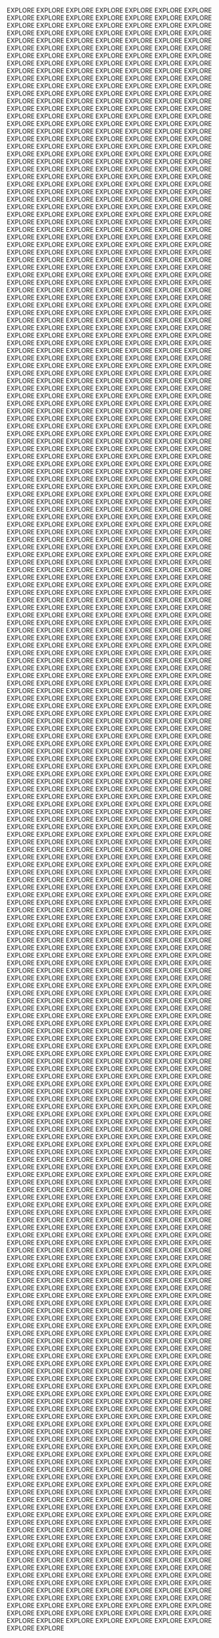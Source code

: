 
EXPLORE EXPLORE EXPLORE EXPLORE EXPLORE EXPLORE EXPLORE EXPLORE EXPLORE EXPLORE EXPLORE EXPLORE EXPLORE EXPLORE EXPLORE EXPLORE EXPLORE EXPLORE EXPLORE EXPLORE EXPLORE EXPLORE EXPLORE EXPLORE EXPLORE EXPLORE EXPLORE EXPLORE EXPLORE EXPLORE EXPLORE EXPLORE EXPLORE EXPLORE EXPLORE EXPLORE EXPLORE EXPLORE EXPLORE EXPLORE EXPLORE EXPLORE EXPLORE EXPLORE EXPLORE EXPLORE EXPLORE EXPLORE EXPLORE EXPLORE EXPLORE EXPLORE EXPLORE EXPLORE EXPLORE EXPLORE EXPLORE EXPLORE EXPLORE EXPLORE EXPLORE EXPLORE EXPLORE EXPLORE EXPLORE EXPLORE EXPLORE EXPLORE EXPLORE EXPLORE EXPLORE EXPLORE EXPLORE EXPLORE EXPLORE EXPLORE EXPLORE EXPLORE EXPLORE EXPLORE EXPLORE EXPLORE EXPLORE EXPLORE EXPLORE EXPLORE EXPLORE EXPLORE EXPLORE EXPLORE EXPLORE EXPLORE EXPLORE EXPLORE EXPLORE EXPLORE EXPLORE EXPLORE EXPLORE EXPLORE EXPLORE EXPLORE EXPLORE EXPLORE EXPLORE EXPLORE EXPLORE EXPLORE EXPLORE EXPLORE EXPLORE EXPLORE EXPLORE EXPLORE EXPLORE EXPLORE EXPLORE EXPLORE EXPLORE EXPLORE EXPLORE EXPLORE EXPLORE EXPLORE EXPLORE EXPLORE EXPLORE EXPLORE EXPLORE EXPLORE EXPLORE EXPLORE EXPLORE EXPLORE EXPLORE EXPLORE EXPLORE EXPLORE EXPLORE EXPLORE EXPLORE EXPLORE EXPLORE EXPLORE EXPLORE EXPLORE EXPLORE EXPLORE EXPLORE EXPLORE EXPLORE EXPLORE EXPLORE EXPLORE EXPLORE EXPLORE EXPLORE EXPLORE EXPLORE EXPLORE EXPLORE EXPLORE EXPLORE EXPLORE EXPLORE EXPLORE EXPLORE EXPLORE EXPLORE EXPLORE EXPLORE EXPLORE EXPLORE EXPLORE EXPLORE EXPLORE EXPLORE EXPLORE EXPLORE EXPLORE EXPLORE EXPLORE EXPLORE EXPLORE EXPLORE EXPLORE EXPLORE EXPLORE EXPLORE EXPLORE EXPLORE EXPLORE EXPLORE EXPLORE EXPLORE EXPLORE EXPLORE EXPLORE EXPLORE EXPLORE EXPLORE EXPLORE EXPLORE EXPLORE EXPLORE EXPLORE EXPLORE EXPLORE EXPLORE EXPLORE EXPLORE EXPLORE EXPLORE EXPLORE EXPLORE EXPLORE EXPLORE EXPLORE EXPLORE EXPLORE EXPLORE EXPLORE EXPLORE EXPLORE EXPLORE EXPLORE EXPLORE EXPLORE EXPLORE EXPLORE EXPLORE EXPLORE EXPLORE EXPLORE EXPLORE EXPLORE EXPLORE EXPLORE EXPLORE EXPLORE EXPLORE EXPLORE EXPLORE EXPLORE EXPLORE EXPLORE EXPLORE EXPLORE EXPLORE EXPLORE EXPLORE EXPLORE EXPLORE EXPLORE EXPLORE EXPLORE EXPLORE EXPLORE EXPLORE EXPLORE EXPLORE EXPLORE EXPLORE EXPLORE EXPLORE EXPLORE EXPLORE EXPLORE EXPLORE EXPLORE EXPLORE EXPLORE EXPLORE EXPLORE EXPLORE EXPLORE EXPLORE EXPLORE EXPLORE EXPLORE EXPLORE EXPLORE EXPLORE EXPLORE EXPLORE EXPLORE EXPLORE EXPLORE EXPLORE EXPLORE EXPLORE EXPLORE EXPLORE EXPLORE EXPLORE EXPLORE EXPLORE EXPLORE EXPLORE EXPLORE EXPLORE EXPLORE EXPLORE EXPLORE EXPLORE EXPLORE EXPLORE EXPLORE EXPLORE EXPLORE EXPLORE EXPLORE EXPLORE EXPLORE EXPLORE EXPLORE EXPLORE EXPLORE EXPLORE EXPLORE EXPLORE EXPLORE EXPLORE EXPLORE EXPLORE EXPLORE EXPLORE EXPLORE EXPLORE EXPLORE EXPLORE EXPLORE EXPLORE EXPLORE EXPLORE EXPLORE EXPLORE EXPLORE EXPLORE EXPLORE EXPLORE EXPLORE EXPLORE EXPLORE EXPLORE EXPLORE EXPLORE EXPLORE EXPLORE EXPLORE EXPLORE EXPLORE EXPLORE EXPLORE EXPLORE EXPLORE EXPLORE EXPLORE EXPLORE EXPLORE EXPLORE EXPLORE EXPLORE EXPLORE EXPLORE EXPLORE EXPLORE EXPLORE EXPLORE EXPLORE EXPLORE EXPLORE EXPLORE EXPLORE EXPLORE EXPLORE EXPLORE EXPLORE EXPLORE EXPLORE EXPLORE EXPLORE EXPLORE EXPLORE EXPLORE EXPLORE EXPLORE EXPLORE EXPLORE EXPLORE EXPLORE EXPLORE EXPLORE EXPLORE EXPLORE EXPLORE EXPLORE EXPLORE EXPLORE EXPLORE EXPLORE EXPLORE EXPLORE EXPLORE EXPLORE EXPLORE EXPLORE EXPLORE EXPLORE EXPLORE EXPLORE EXPLORE EXPLORE EXPLORE EXPLORE EXPLORE EXPLORE EXPLORE EXPLORE EXPLORE EXPLORE EXPLORE EXPLORE EXPLORE EXPLORE EXPLORE EXPLORE EXPLORE EXPLORE EXPLORE EXPLORE EXPLORE EXPLORE EXPLORE EXPLORE EXPLORE EXPLORE EXPLORE EXPLORE EXPLORE EXPLORE EXPLORE EXPLORE EXPLORE EXPLORE EXPLORE EXPLORE EXPLORE EXPLORE EXPLORE EXPLORE EXPLORE EXPLORE EXPLORE EXPLORE EXPLORE EXPLORE EXPLORE EXPLORE EXPLORE EXPLORE EXPLORE EXPLORE EXPLORE EXPLORE EXPLORE EXPLORE EXPLORE EXPLORE EXPLORE EXPLORE EXPLORE EXPLORE EXPLORE EXPLORE EXPLORE EXPLORE EXPLORE EXPLORE EXPLORE EXPLORE EXPLORE EXPLORE EXPLORE EXPLORE EXPLORE EXPLORE EXPLORE EXPLORE EXPLORE EXPLORE EXPLORE EXPLORE EXPLORE EXPLORE EXPLORE EXPLORE EXPLORE EXPLORE EXPLORE EXPLORE EXPLORE EXPLORE EXPLORE EXPLORE EXPLORE EXPLORE EXPLORE EXPLORE EXPLORE EXPLORE EXPLORE EXPLORE EXPLORE EXPLORE EXPLORE EXPLORE EXPLORE EXPLORE EXPLORE EXPLORE EXPLORE EXPLORE EXPLORE EXPLORE EXPLORE EXPLORE EXPLORE EXPLORE EXPLORE EXPLORE EXPLORE EXPLORE EXPLORE EXPLORE EXPLORE EXPLORE EXPLORE EXPLORE EXPLORE EXPLORE EXPLORE EXPLORE EXPLORE EXPLORE EXPLORE EXPLORE EXPLORE EXPLORE EXPLORE EXPLORE EXPLORE EXPLORE EXPLORE EXPLORE EXPLORE EXPLORE EXPLORE EXPLORE EXPLORE EXPLORE EXPLORE EXPLORE EXPLORE EXPLORE EXPLORE EXPLORE EXPLORE EXPLORE EXPLORE EXPLORE EXPLORE EXPLORE EXPLORE EXPLORE EXPLORE EXPLORE EXPLORE EXPLORE EXPLORE EXPLORE EXPLORE EXPLORE EXPLORE EXPLORE EXPLORE EXPLORE EXPLORE EXPLORE EXPLORE EXPLORE EXPLORE EXPLORE EXPLORE EXPLORE EXPLORE EXPLORE EXPLORE EXPLORE EXPLORE EXPLORE EXPLORE EXPLORE EXPLORE EXPLORE EXPLORE EXPLORE EXPLORE EXPLORE EXPLORE EXPLORE EXPLORE EXPLORE EXPLORE EXPLORE EXPLORE EXPLORE EXPLORE EXPLORE EXPLORE EXPLORE EXPLORE EXPLORE EXPLORE EXPLORE EXPLORE EXPLORE EXPLORE EXPLORE EXPLORE EXPLORE EXPLORE EXPLORE EXPLORE EXPLORE EXPLORE EXPLORE EXPLORE EXPLORE EXPLORE EXPLORE EXPLORE EXPLORE EXPLORE EXPLORE EXPLORE EXPLORE EXPLORE EXPLORE EXPLORE EXPLORE EXPLORE EXPLORE EXPLORE EXPLORE EXPLORE EXPLORE EXPLORE EXPLORE EXPLORE EXPLORE EXPLORE EXPLORE EXPLORE EXPLORE EXPLORE EXPLORE EXPLORE EXPLORE EXPLORE EXPLORE EXPLORE EXPLORE EXPLORE EXPLORE EXPLORE EXPLORE EXPLORE EXPLORE EXPLORE EXPLORE EXPLORE EXPLORE EXPLORE EXPLORE EXPLORE EXPLORE EXPLORE EXPLORE EXPLORE EXPLORE EXPLORE EXPLORE EXPLORE EXPLORE EXPLORE EXPLORE EXPLORE EXPLORE EXPLORE EXPLORE EXPLORE EXPLORE EXPLORE EXPLORE EXPLORE EXPLORE EXPLORE EXPLORE EXPLORE EXPLORE EXPLORE EXPLORE EXPLORE EXPLORE EXPLORE EXPLORE EXPLORE EXPLORE EXPLORE EXPLORE EXPLORE EXPLORE EXPLORE EXPLORE EXPLORE EXPLORE EXPLORE EXPLORE EXPLORE EXPLORE EXPLORE EXPLORE EXPLORE EXPLORE EXPLORE EXPLORE EXPLORE EXPLORE EXPLORE EXPLORE EXPLORE EXPLORE EXPLORE EXPLORE EXPLORE EXPLORE EXPLORE EXPLORE EXPLORE EXPLORE EXPLORE EXPLORE EXPLORE EXPLORE EXPLORE EXPLORE EXPLORE EXPLORE EXPLORE EXPLORE EXPLORE EXPLORE EXPLORE EXPLORE EXPLORE EXPLORE EXPLORE EXPLORE EXPLORE EXPLORE EXPLORE EXPLORE EXPLORE EXPLORE EXPLORE EXPLORE EXPLORE EXPLORE EXPLORE EXPLORE EXPLORE EXPLORE EXPLORE EXPLORE EXPLORE EXPLORE EXPLORE EXPLORE EXPLORE EXPLORE EXPLORE EXPLORE EXPLORE EXPLORE EXPLORE EXPLORE EXPLORE EXPLORE EXPLORE EXPLORE EXPLORE EXPLORE EXPLORE EXPLORE EXPLORE EXPLORE EXPLORE EXPLORE EXPLORE EXPLORE EXPLORE EXPLORE EXPLORE EXPLORE EXPLORE EXPLORE EXPLORE EXPLORE EXPLORE EXPLORE EXPLORE EXPLORE EXPLORE EXPLORE EXPLORE EXPLORE EXPLORE EXPLORE EXPLORE EXPLORE EXPLORE EXPLORE EXPLORE EXPLORE EXPLORE EXPLORE EXPLORE EXPLORE EXPLORE EXPLORE EXPLORE EXPLORE EXPLORE EXPLORE EXPLORE EXPLORE EXPLORE EXPLORE EXPLORE EXPLORE EXPLORE EXPLORE EXPLORE EXPLORE EXPLORE EXPLORE EXPLORE EXPLORE EXPLORE EXPLORE EXPLORE EXPLORE EXPLORE EXPLORE EXPLORE EXPLORE EXPLORE EXPLORE EXPLORE EXPLORE EXPLORE EXPLORE EXPLORE EXPLORE EXPLORE EXPLORE EXPLORE EXPLORE EXPLORE EXPLORE EXPLORE EXPLORE EXPLORE EXPLORE EXPLORE EXPLORE EXPLORE EXPLORE EXPLORE EXPLORE EXPLORE EXPLORE EXPLORE EXPLORE EXPLORE EXPLORE EXPLORE EXPLORE EXPLORE EXPLORE EXPLORE EXPLORE EXPLORE EXPLORE EXPLORE EXPLORE EXPLORE EXPLORE EXPLORE EXPLORE EXPLORE EXPLORE EXPLORE EXPLORE EXPLORE EXPLORE EXPLORE EXPLORE EXPLORE EXPLORE EXPLORE EXPLORE EXPLORE EXPLORE EXPLORE EXPLORE EXPLORE EXPLORE EXPLORE EXPLORE EXPLORE EXPLORE EXPLORE EXPLORE EXPLORE EXPLORE EXPLORE EXPLORE EXPLORE EXPLORE EXPLORE EXPLORE EXPLORE EXPLORE EXPLORE EXPLORE EXPLORE EXPLORE EXPLORE EXPLORE EXPLORE EXPLORE EXPLORE EXPLORE EXPLORE EXPLORE EXPLORE EXPLORE EXPLORE EXPLORE EXPLORE EXPLORE EXPLORE EXPLORE EXPLORE EXPLORE EXPLORE EXPLORE EXPLORE EXPLORE EXPLORE EXPLORE EXPLORE EXPLORE EXPLORE EXPLORE EXPLORE EXPLORE EXPLORE EXPLORE EXPLORE EXPLORE EXPLORE EXPLORE EXPLORE EXPLORE EXPLORE EXPLORE EXPLORE EXPLORE EXPLORE EXPLORE EXPLORE EXPLORE EXPLORE EXPLORE EXPLORE EXPLORE EXPLORE EXPLORE EXPLORE EXPLORE EXPLORE EXPLORE EXPLORE EXPLORE EXPLORE EXPLORE EXPLORE EXPLORE EXPLORE EXPLORE EXPLORE EXPLORE EXPLORE EXPLORE EXPLORE EXPLORE EXPLORE EXPLORE EXPLORE EXPLORE EXPLORE EXPLORE EXPLORE EXPLORE EXPLORE EXPLORE EXPLORE EXPLORE EXPLORE EXPLORE EXPLORE EXPLORE EXPLORE EXPLORE EXPLORE EXPLORE EXPLORE EXPLORE EXPLORE EXPLORE EXPLORE EXPLORE EXPLORE EXPLORE EXPLORE EXPLORE EXPLORE EXPLORE EXPLORE EXPLORE EXPLORE EXPLORE EXPLORE EXPLORE EXPLORE EXPLORE EXPLORE EXPLORE EXPLORE EXPLORE EXPLORE EXPLORE EXPLORE EXPLORE EXPLORE EXPLORE EXPLORE EXPLORE EXPLORE EXPLORE EXPLORE EXPLORE EXPLORE EXPLORE EXPLORE EXPLORE EXPLORE EXPLORE EXPLORE EXPLORE EXPLORE EXPLORE EXPLORE EXPLORE EXPLORE EXPLORE EXPLORE EXPLORE EXPLORE EXPLORE EXPLORE EXPLORE EXPLORE EXPLORE EXPLORE EXPLORE EXPLORE EXPLORE EXPLORE EXPLORE EXPLORE EXPLORE EXPLORE EXPLORE EXPLORE EXPLORE EXPLORE EXPLORE EXPLORE EXPLORE EXPLORE EXPLORE EXPLORE EXPLORE EXPLORE EXPLORE EXPLORE EXPLORE EXPLORE EXPLORE EXPLORE EXPLORE EXPLORE EXPLORE EXPLORE EXPLORE EXPLORE EXPLORE EXPLORE EXPLORE EXPLORE EXPLORE EXPLORE EXPLORE EXPLORE EXPLORE EXPLORE EXPLORE EXPLORE EXPLORE EXPLORE EXPLORE EXPLORE EXPLORE EXPLORE EXPLORE EXPLORE EXPLORE EXPLORE EXPLORE EXPLORE EXPLORE EXPLORE EXPLORE EXPLORE EXPLORE EXPLORE EXPLORE EXPLORE EXPLORE EXPLORE EXPLORE EXPLORE EXPLORE EXPLORE EXPLORE EXPLORE EXPLORE EXPLORE EXPLORE EXPLORE EXPLORE EXPLORE EXPLORE EXPLORE EXPLORE EXPLORE EXPLORE EXPLORE EXPLORE EXPLORE EXPLORE EXPLORE EXPLORE EXPLORE EXPLORE EXPLORE EXPLORE EXPLORE EXPLORE EXPLORE EXPLORE EXPLORE EXPLORE EXPLORE EXPLORE EXPLORE EXPLORE EXPLORE EXPLORE EXPLORE EXPLORE EXPLORE EXPLORE EXPLORE EXPLORE EXPLORE EXPLORE EXPLORE EXPLORE EXPLORE EXPLORE EXPLORE EXPLORE EXPLORE EXPLORE EXPLORE EXPLORE EXPLORE EXPLORE EXPLORE EXPLORE EXPLORE EXPLORE EXPLORE EXPLORE EXPLORE EXPLORE EXPLORE EXPLORE EXPLORE EXPLORE EXPLORE EXPLORE EXPLORE EXPLORE EXPLORE EXPLORE EXPLORE EXPLORE EXPLORE EXPLORE EXPLORE EXPLORE EXPLORE EXPLORE EXPLORE EXPLORE EXPLORE EXPLORE EXPLORE EXPLORE EXPLORE EXPLORE EXPLORE EXPLORE EXPLORE EXPLORE EXPLORE EXPLORE EXPLORE EXPLORE EXPLORE EXPLORE EXPLORE EXPLORE EXPLORE EXPLORE EXPLORE EXPLORE EXPLORE EXPLORE EXPLORE EXPLORE EXPLORE EXPLORE EXPLORE EXPLORE EXPLORE EXPLORE EXPLORE EXPLORE EXPLORE EXPLORE EXPLORE EXPLORE EXPLORE EXPLORE EXPLORE EXPLORE EXPLORE EXPLORE EXPLORE EXPLORE EXPLORE EXPLORE EXPLORE EXPLORE EXPLORE EXPLORE EXPLORE EXPLORE EXPLORE EXPLORE EXPLORE EXPLORE EXPLORE EXPLORE EXPLORE EXPLORE EXPLORE EXPLORE EXPLORE EXPLORE EXPLORE EXPLORE EXPLORE EXPLORE EXPLORE EXPLORE EXPLORE EXPLORE EXPLORE EXPLORE EXPLORE EXPLORE EXPLORE EXPLORE EXPLORE EXPLORE EXPLORE EXPLORE EXPLORE EXPLORE EXPLORE EXPLORE EXPLORE EXPLORE EXPLORE EXPLORE EXPLORE EXPLORE EXPLORE EXPLORE EXPLORE EXPLORE EXPLORE EXPLORE EXPLORE EXPLORE EXPLORE EXPLORE EXPLORE EXPLORE EXPLORE EXPLORE EXPLORE EXPLORE EXPLORE EXPLORE EXPLORE EXPLORE EXPLORE EXPLORE EXPLORE EXPLORE EXPLORE EXPLORE EXPLORE EXPLORE EXPLORE EXPLORE EXPLORE EXPLORE EXPLORE EXPLORE EXPLORE EXPLORE EXPLORE EXPLORE EXPLORE EXPLORE EXPLORE EXPLORE EXPLORE EXPLORE EXPLORE EXPLORE EXPLORE EXPLORE EXPLORE EXPLORE EXPLORE EXPLORE EXPLORE EXPLORE EXPLORE EXPLORE EXPLORE EXPLORE EXPLORE EXPLORE EXPLORE EXPLORE EXPLORE EXPLORE EXPLORE EXPLORE EXPLORE EXPLORE EXPLORE EXPLORE EXPLORE EXPLORE EXPLORE EXPLORE EXPLORE EXPLORE EXPLORE EXPLORE EXPLORE EXPLORE EXPLORE EXPLORE EXPLORE EXPLORE EXPLORE EXPLORE EXPLORE EXPLORE EXPLORE EXPLORE EXPLORE EXPLORE EXPLORE EXPLORE EXPLORE EXPLORE EXPLORE EXPLORE EXPLORE EXPLORE EXPLORE EXPLORE EXPLORE EXPLORE EXPLORE EXPLORE EXPLORE EXPLORE EXPLORE EXPLORE EXPLORE EXPLORE EXPLORE EXPLORE EXPLORE EXPLORE EXPLORE EXPLORE EXPLORE EXPLORE EXPLORE EXPLORE EXPLORE EXPLORE EXPLORE EXPLORE EXPLORE EXPLORE EXPLORE EXPLORE EXPLORE EXPLORE EXPLORE EXPLORE EXPLORE EXPLORE EXPLORE EXPLORE EXPLORE EXPLORE EXPLORE EXPLORE EXPLORE EXPLORE EXPLORE EXPLORE EXPLORE EXPLORE EXPLORE EXPLORE EXPLORE EXPLORE EXPLORE EXPLORE EXPLORE 
